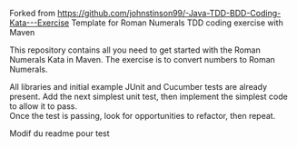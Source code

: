 Forked from https://github.com/johnstinson99/-Java-TDD-BDD-Coding-Kata---Exercise
Template for Roman Numerals TDD coding exercise with Maven

This repository contains all you need to get started with the Roman Numerals Kata in Maven.
The exercise is to convert numbers to Roman Numerals.  

All libraries and initial example JUnit and Cucumber tests are already present.
Add the next simplest unit test, then implement the simplest code to allow it to pass.  
Once the test is passing, look for opportunities to refactor, then repeat.

Modif du readme pour test
